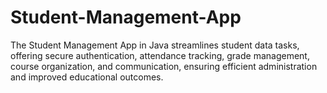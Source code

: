 # Student-Management-App
The Student Management App in Java streamlines student data tasks, offering secure authentication, attendance tracking, grade management, course organization, and communication, ensuring efficient administration and improved educational outcomes.
